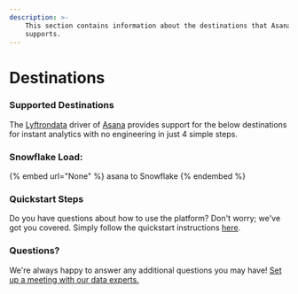 ```yaml
---
description: >-
    This section contains information about the destinations that Asana
    supports.
---
```


# Destinations

### Supported Destinations

The [Lyftrondata](https://www.lyftrondata.com/) driver of [Asana](None) provides support for the below destinations for instant analytics with no engineering in just 4 simple steps.

### Snowflake Load:

{% embed url="None" %}
asana to Snowflake
{% endembed %}

### Quickstart Steps

Do you have questions about how to use the platform? Don't worry; we've got you covered. Simply follow the quickstart instructions [here](README.md).

### Questions? <a href="#questions" id="questions"></a>

We're always happy to answer any additional questions you may have! [Set up a meeting with our data experts.](https://www.lyftrondata.com/book-a-meeting/)
